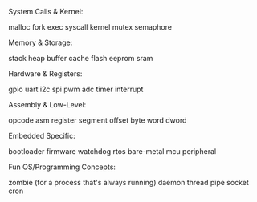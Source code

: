 System Calls & Kernel:

malloc
fork
exec
syscall
kernel
mutex
semaphore

Memory & Storage:

stack
heap
buffer
cache
flash
eeprom
sram

Hardware & Registers:

gpio
uart
i2c
spi
pwm
adc
timer
interrupt

Assembly & Low-Level:

opcode
asm
register
segment
offset
byte
word
dword

Embedded Specific:

bootloader
firmware
watchdog
rtos
bare-metal
mcu
peripheral

Fun OS/Programming Concepts:

zombie (for a process that's always running)
daemon
thread
pipe
socket
cron
